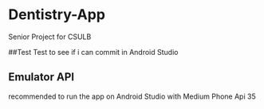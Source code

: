# Dentistry-App
Senior Project for CSULB

##Test
Test to see if i can commit in Android Studio

## Emulator API
recommended to run the app on Android Studio with Medium Phone Api 35
